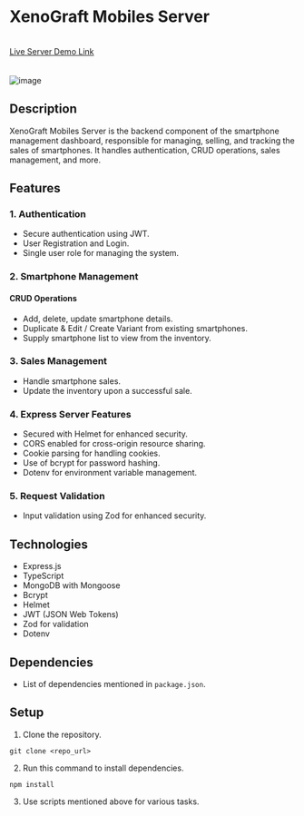 # XenoGraft Mobiles Server

\
[Live Server Demo Link](https://xenograft-mobiles-server.vercel.app/)\
\
\
![image](https://github.com/Porgramming-Hero-web-course/l2b2-full-stack-a5-server-side-friyad/assets/86700138/d1023645-23cc-4cdb-850f-22b65eda89d0)

## Description

XenoGraft Mobiles Server is the backend component of the smartphone management dashboard, responsible for managing, selling, and tracking the sales of smartphones. It handles authentication, CRUD operations, sales management, and more.

## Features

### 1. Authentication

- Secure authentication using JWT.
- User Registration and Login.
- Single user role for managing the system.

### 2. Smartphone Management

#### CRUD Operations

- Add, delete, update smartphone details.
- Duplicate & Edit / Create Variant from existing smartphones.
- Supply smartphone list to view from the inventory.

### 3. Sales Management

- Handle smartphone sales.
- Update the inventory upon a successful sale.

### 4. Express Server Features

- Secured with Helmet for enhanced security.
- CORS enabled for cross-origin resource sharing.
- Cookie parsing for handling cookies.
- Use of bcrypt for password hashing.
- Dotenv for environment variable management.

### 5. Request Validation

- Input validation using Zod for enhanced security.

## Technologies

- Express.js
- TypeScript
- MongoDB with Mongoose
- Bcrypt
- Helmet
- JWT (JSON Web Tokens)
- Zod for validation
- Dotenv

## Dependencies

- List of dependencies mentioned in `package.json`.

## Setup

1. Clone the repository.

```
git clone <repo_url>
```

2. Run this command to install dependencies.

```
npm install
```

3. Use scripts mentioned above for various tasks.
